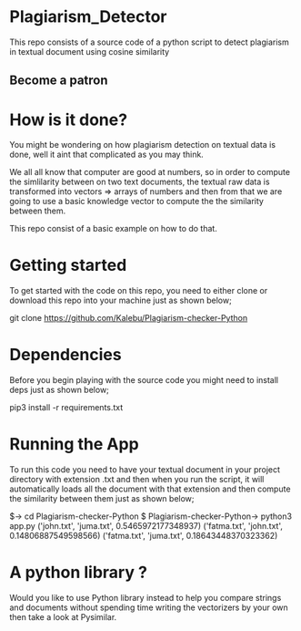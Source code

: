 # Plagiarism_Detector
This repo consists of a source code of a python script to detect plagiarism in textual document using cosine similarity

## Become a patron

# How is it done?
You might be wondering on how plagiarism detection on textual data is done, well it aint that complicated as you may think.

We all all know that computer are good at numbers, so in order to compute the simlilarity between on two text documents, the textual raw data is transformed into vectors => arrays of numbers and then from that we are going to use a basic knowledge vector to compute the the similarity between them.

This repo consist of a basic example on how to do that.

# Getting started
To get started with the code on this repo, you need to either clone or download this repo into your machine just as shown below;

git clone https://github.com/Kalebu/Plagiarism-checker-Python
# Dependencies
Before you begin playing with the source code you might need to install deps just as shown below;

pip3 install -r requirements.txt
# Running the App
To run this code you need to have your textual document in your project directory with extension .txt and then when you run the script, it will automatically loads all the document with that extension and then compute the similarity between them just as shown below;

$-> cd Plagiarism-checker-Python
$ Plagiarism-checker-Python-> python3 app.py
('john.txt', 'juma.txt', 0.5465972177348937)
('fatma.txt', 'john.txt', 0.14806887549598566)
('fatma.txt', 'juma.txt', 0.18643448370323362)
# A python library ?
Would you like to use Python library instead to help you compare strings and documents without spending time writing the vectorizers by your own then take a look at Pysimilar.
